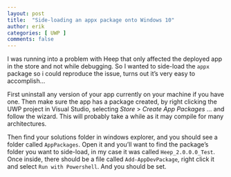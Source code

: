```yaml
---
layout: post
title:  "Side-loading an appx package onto Windows 10"
author: erik
categories: [ UWP ]
comments: false
---
```


I was running into a problem with Heep that only affected the deployed app in the store and not while debugging. So I wanted to side-load the `appx` package so i could reproduce the issue, turns out it’s very easy to accomplish…

First uninstall any version of your app currently on your machine if you have one. Then make sure the app has a package created, by right clicking the UWP project in Visual Studio, selecting *Store* > *Create App Packages* … and follow the wizard. This will probably take a while as it may compile for many architectures.

Then find your solutions folder in windows explorer, and you should see a folder called `AppPackages`. Open it and you’ll want to find the package’s folder you want to side-load, in my case it was called `Heep_2.0.0.0_Test`. Once inside, there should be a file called `Add-AppDevPackage`, right click it and select `Run with Powershell`. And you should be set.